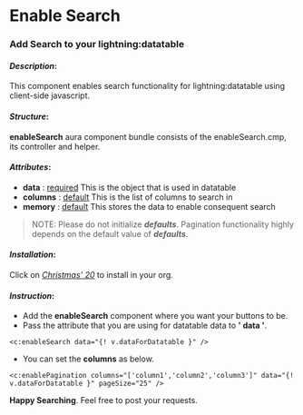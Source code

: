 # Enable Search

### Add Search to your **lightning:datatable**

#### _Description_:

This component enables search functionality for lightning:datatable using client-side javascript.

#### _Structure_:

**enableSearch** aura component bundle consists of the enableSearch.cmp, its controller and helper.

#### _Attributes_:

- **data** : [required](/#) This is the object that is used in datatable
- **columns** : [default](/#) This is the list of columns to search in
- **memory** : [default](/#) This stores the data to enable consequent search

> NOTE: Please do not initialize _**defaults**_. Pagination functionality highly depends on the default value of _**defaults**_.

#### _Installation_:

Click on [_Christmas' 20_](https://login.salesforce.com/packaging/installPackage.apexp?p0=04t2v000006Sn5q&isdtp=p1) to install in your org.

#### _Instruction_:

- Add the **enableSearch** component where you want your buttons to be.
- Pass the attribute that you are using for datatable data to **' data '**.

`<c:enableSearch data="{! v.dataForDatatable }" />`

- You can set the **columns** as below.

`<c:enablePagination columns="['column1','column2','column3']" data="{! v.dataForDatatable }" pageSize="25" />`

**Happy Searching**. Feel free to post your requests.
